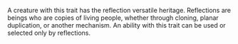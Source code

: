 A creature with this trait has the reflection versatile heritage. Reflections are beings who are copies of living people, whether through cloning, planar duplication, or another mechanism. An ability with this trait can be used or selected only by reflections.